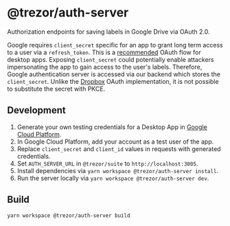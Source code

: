 # @trezor/auth-server

Authorization endpoints for saving labels in Google Drive via OAuth 2.0.

Google requires `client_secret` specific for an app to grant long term access to a user via a `refresh_token`. This is a [recommended](https://developers.google.com/identity/protocols/oauth2/native-app) OAuth flow for desktop apps. Exposing `client_secret` could potentially enable attackers impersonating the app to gain access to the user's labels. Therefore, Google authentication server is accessed via our backend which stores the `client_secret`. Unlike the [Dropbox](https://developers.dropbox.com/oauth-guide) OAuth implementation, it is not possible to substitute the secret with PKCE.

## Development

1. Generate your own testing credentials for a Desktop App in [Google Cloud Platform](https://console.cloud.google.com/apis/credentials).
1. In Google Cloud Platform, add your account as a test user of the app.
1. Replace `client_secret` and `client_id` values in requests with generated credentials.
1. Set `AUTH_SERVER_URL` in `@trezor/suite` to `http://localhost:3005`.
1. Install dependencies via `yarn workspace @trezor/auth-server install`.
1. Run the server locally via `yarn workspace @trezor/auth-server dev`.

## Build

`yarn workspace @trezor/auth-server build`
